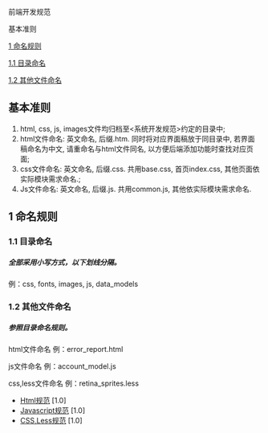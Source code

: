 前端开发规范

基本准则

[1 命名规则](#user-content-1-命名规则)

[1.1 目录命名](#user-content-11-目录命名)

[1.2 其他文件命名](#user-content-12-其他文件命名)

## 基本准则

1. html, css, js, images文件均归档至<系统开发规范>约定的目录中;
2. html文件命名: 英文命名, 后缀.htm. 同时将对应界面稿放于同目录中, 若界面稿命名为中文, 请重命名与html文件同名, 以方便后端添加功能时查找对应页面;
3. css文件命名: 英文命名, 后缀.css. 共用base.css, 首页index.css, 其他页面依实际模块需求命名.;
4. Js文件命名: 英文命名, 后缀.js. 共用common.js, 其他依实际模块需求命名.

## 1 命名规则
### 1.1 目录命名
##### 全部采用小写方式，以下划线分隔。
例：css, fonts, images, js, data_models

### 1.2 其他文件命名
##### 参照目录命名规则。
html文件命名 例：error_report.html

js文件命名 例：account_model.js

css,less文件命名 例：retina_sprites.less

- [Html规范](html-giude.md) <span class="std-rec">[1.0]</span>
- [Javascript规范](javascript-giude.md) <span class="std-rec">[1.0]</span>
- [CSS,Less规范](css-giude.md) <span class="std-rec">[1.0]</span>






























